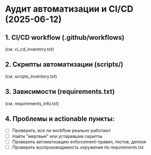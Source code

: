 # Аудит автоматизации и CI/CD (2025-06-12)

## 1. CI/CD workflow (.github/workflows)

(см. ci_cd_inventory.txt)

## 2. Скрипты автоматизации (scripts/)

(см. scripts_inventory.txt)

## 3. Зависимости (requirements.txt)

(см. requirements_info.txt)

## 4. Проблемы и actionable пункты:
- [ ] Проверить, все ли workflow реально работают
- [ ] Найти "мертвые" или устаревшие скрипты
- [ ] Проверить автоматизацию enforcement-правил, тестов, деплоя
- [ ] Проверить воспроизводимость окружения по requirements.txt 